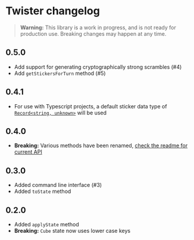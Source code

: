# Twister changelog

> **Warning:** This library is a work in progress, and is not ready for production use. Breaking changes may happen at any time.

## 0.5.0

- Add support for generating cryptographically strong scrambles (#4)
- Add `getStickersForTurn` method (#5)

## 0.4.1

- For use with Typescript projects, a default sticker data type of [`Record<string, unknown>`](https://www.typescriptlang.org/docs/handbook/utility-types.html#recordkeystype) will be used

## 0.4.0

- **Breaking:** Various methods have been renamed, [check the readme for current API](https://github.com/scottbedard/twister#api)

## 0.3.0

- Added command line interface (#3)
- Added `toState` method

## 0.2.0

- Added `applyState` method
- **Breaking:** `Cube` state now uses lower case keys